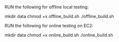RUN the following for offline local testing:

mkdir data
chmod +x offline_build.sh
./offline_build.sh

RUN the following for online testing on EC2:

mkdir data
chmod +x online_build.sh
./online_build.sh
